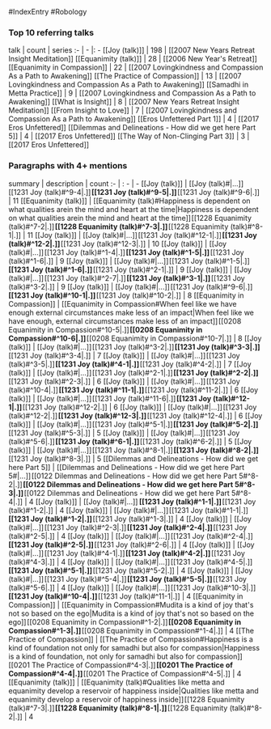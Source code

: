 #IndexEntry #Robology

### Top 10 referring talks
talk | count | series
:- | - |: -
[[Joy (talk)]] | 198 | [[2007 New Years Retreat Insight Meditation]]
[[Equanimity (talk)]] | 28 | [[2006 New Year's Retreat]]
[[Equanimity in Compassion]] | 22 | [[2007 Lovingkindness and Compassion As a Path to Awakening]]
[[The Practice of Compassion]] | 13 | [[2007 Lovingkindness and Compassion As a Path to Awakening]]
[[Samadhi in Metta Practice]] | 9 | [[2007 Lovingkindness and Compassion As a Path to Awakening]]
[[What is Insight]] | 8 | [[2007 New Years Retreat Insight Meditation]]
[[From Insight to Love]] | 7 | [[2007 Lovingkindness and Compassion As a Path to Awakening]]
[[Eros Unfettered Part 1]] | 4 | [[2017 Eros Unfettered]]
[[Dilemmas and Delineations - How did we get here Part 5]] | 4 | [[2017 Eros Unfettered]]
[[The Way of Non-Clinging Part 3]] | 3 | [[2017 Eros Unfettered]]

### Paragraphs with 4+ mentions
summary | description | count
:- | : - | -
[[Joy (talk)]] | [[Joy (talk)#\|...]] [[1231 Joy (talk)#^9-4\|.]] **[[1231 Joy (talk)#^9-5\|.]]** [[1231 Joy (talk)#^9-6\|.]] | 11
[[Equanimity (talk)]] | [[Equanimity (talk)#Happiness is dependent on what qualities arein the mind and heart at the time\|Happiness is dependent on what qualities arein the mind and heart at the time]] [[1228 Equanimity (talk)#^7-2\|.]] **[[1228 Equanimity (talk)#^7-3\|.]]** [[1228 Equanimity (talk)#^8-1\|.]] | 11
[[Joy (talk)]] | [[Joy (talk)#\|...]] [[1231 Joy (talk)#^12-1\|.]] **[[1231 Joy (talk)#^12-2\|.]]** [[1231 Joy (talk)#^12-3\|.]] | 10
[[Joy (talk)]] | [[Joy (talk)#\|...]] [[1231 Joy (talk)#^1-4\|.]] **[[1231 Joy (talk)#^1-5\|.]]** [[1231 Joy (talk)#^1-6\|.]] | 9
[[Joy (talk)]] | [[Joy (talk)#\|...]] [[1231 Joy (talk)#^1-5\|.]] **[[1231 Joy (talk)#^1-6\|.]]** [[1231 Joy (talk)#^2-1\|.]] | 9
[[Joy (talk)]] | [[Joy (talk)#\|...]] [[1231 Joy (talk)#^2-7\|.]] **[[1231 Joy (talk)#^3-1\|.]]** [[1231 Joy (talk)#^3-2\|.]] | 9
[[Joy (talk)]] | [[Joy (talk)#\|...]] [[1231 Joy (talk)#^9-6\|.]] **[[1231 Joy (talk)#^10-1\|.]]** [[1231 Joy (talk)#^10-2\|.]] | 8
[[Equanimity in Compassion]] | [[Equanimity in Compassion#When feel like we have enough external circumstances make less of an impact\|When feel like we have enough, external circumstances make less of an impact]] [[0208 Equanimity in Compassion#^10-5\|.]] **[[0208 Equanimity in Compassion#^10-6\|.]]** [[0208 Equanimity in Compassion#^10-7\|.]] | 8
[[Joy (talk)]] | [[Joy (talk)#\|...]] [[1231 Joy (talk)#^3-2\|.]] **[[1231 Joy (talk)#^3-3\|.]]** [[1231 Joy (talk)#^3-4\|.]] | 7
[[Joy (talk)]] | [[Joy (talk)#\|...]] [[1231 Joy (talk)#^3-5\|.]] **[[1231 Joy (talk)#^4-1\|.]]** [[1231 Joy (talk)#^4-2\|.]] | 7
[[Joy (talk)]] | [[Joy (talk)#\|...]] [[1231 Joy (talk)#^2-1\|.]] **[[1231 Joy (talk)#^2-2\|.]]** [[1231 Joy (talk)#^2-3\|.]] | 6
[[Joy (talk)]] | [[Joy (talk)#\|...]] [[1231 Joy (talk)#^10-4\|.]] **[[1231 Joy (talk)#^11-1\|.]]** [[1231 Joy (talk)#^11-2\|.]] | 6
[[Joy (talk)]] | [[Joy (talk)#\|...]] [[1231 Joy (talk)#^11-6\|.]] **[[1231 Joy (talk)#^12-1\|.]]** [[1231 Joy (talk)#^12-2\|.]] | 6
[[Joy (talk)]] | [[Joy (talk)#\|...]] [[1231 Joy (talk)#^12-2\|.]] **[[1231 Joy (talk)#^12-3\|.]]** [[1231 Joy (talk)#^12-4\|.]] | 6
[[Joy (talk)]] | [[Joy (talk)#\|...]] [[1231 Joy (talk)#^5-1\|.]] **[[1231 Joy (talk)#^5-2\|.]]** [[1231 Joy (talk)#^5-3\|.]] | 5
[[Joy (talk)]] | [[Joy (talk)#\|...]] [[1231 Joy (talk)#^5-6\|.]] **[[1231 Joy (talk)#^6-1\|.]]** [[1231 Joy (talk)#^6-2\|.]] | 5
[[Joy (talk)]] | [[Joy (talk)#\|...]] [[1231 Joy (talk)#^8-1\|.]] **[[1231 Joy (talk)#^8-2\|.]]** [[1231 Joy (talk)#^8-3\|.]] | 5
[[Dilemmas and Delineations - How did we get here Part 5]] | [[Dilemmas and Delineations - How did we get here Part 5#\|...]] [[0122 Dilemmas and Delineations - How did we get here Part 5#^8-2\|.]] **[[0122 Dilemmas and Delineations - How did we get here Part 5#^8-3\|.]]** [[0122 Dilemmas and Delineations - How did we get here Part 5#^8-4\|.]] | 4
[[Joy (talk)]] | [[Joy (talk)#\|...]]  **[[1231 Joy (talk)#^1-1\|.]]** [[1231 Joy (talk)#^1-2\|.]] | 4
[[Joy (talk)]] | [[Joy (talk)#\|...]] [[1231 Joy (talk)#^1-1\|.]] **[[1231 Joy (talk)#^1-2\|.]]** [[1231 Joy (talk)#^1-3\|.]] | 4
[[Joy (talk)]] | [[Joy (talk)#\|...]] [[1231 Joy (talk)#^2-3\|.]] **[[1231 Joy (talk)#^2-4\|.]]** [[1231 Joy (talk)#^2-5\|.]] | 4
[[Joy (talk)]] | [[Joy (talk)#\|...]] [[1231 Joy (talk)#^2-4\|.]] **[[1231 Joy (talk)#^2-5\|.]]** [[1231 Joy (talk)#^2-6\|.]] | 4
[[Joy (talk)]] | [[Joy (talk)#\|...]] [[1231 Joy (talk)#^4-1\|.]] **[[1231 Joy (talk)#^4-2\|.]]** [[1231 Joy (talk)#^4-3\|.]] | 4
[[Joy (talk)]] | [[Joy (talk)#\|...]] [[1231 Joy (talk)#^4-5\|.]] **[[1231 Joy (talk)#^5-1\|.]]** [[1231 Joy (talk)#^5-2\|.]] | 4
[[Joy (talk)]] | [[Joy (talk)#\|...]] [[1231 Joy (talk)#^5-4\|.]] **[[1231 Joy (talk)#^5-5\|.]]** [[1231 Joy (talk)#^5-6\|.]] | 4
[[Joy (talk)]] | [[Joy (talk)#\|...]] [[1231 Joy (talk)#^10-3\|.]] **[[1231 Joy (talk)#^10-4\|.]]** [[1231 Joy (talk)#^11-1\|.]] | 4
[[Equanimity in Compassion]] | [[Equanimity in Compassion#Mudita is a kind of joy that's not so based on the ego\|Mudita is a kind of joy that's not so based on the ego]] [[0208 Equanimity in Compassion#^1-2\|.]] **[[0208 Equanimity in Compassion#^1-3\|.]]** [[0208 Equanimity in Compassion#^1-4\|.]] | 4
[[The Practice of Compassion]] | [[The Practice of Compassion#Happiness is a kind of foundation not only for samadhi but also for compassion\|Happiness is a kind of foundation, not only for samadhi but also for compassion]] [[0201 The Practice of Compassion#^4-3\|.]] **[[0201 The Practice of Compassion#^4-4\|.]]** [[0201 The Practice of Compassion#^4-5\|.]] | 4
[[Equanimity (talk)]] | [[Equanimity (talk)#Qualities like metta and equanimity develop a reservoir of happiness inside\|Qualities like metta and equanimity develop a reservoir of happiness inside]] [[1228 Equanimity (talk)#^7-3\|.]] **[[1228 Equanimity (talk)#^8-1\|.]]** [[1228 Equanimity (talk)#^8-2\|.]] | 4


